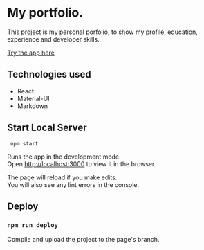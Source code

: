 # My portfolio.

This project is my personal porfolio, to show my profile, education, experience and developer skills.

[Try the app here](https://cococov.github.io/portfolio/)

## Technologies used

- React
- Material-UI
- Markdown

## Start Local Server
```
 npm start
```

Runs the app in the development mode.<br />
Open [http://localhost:3000](http://localhost:3000) to view it in the browser.

The page will reload if you make edits.<br />
You will also see any lint errors in the console.

## Deploy
### `npm run deploy`

Compile and upload the project to the page's branch.
